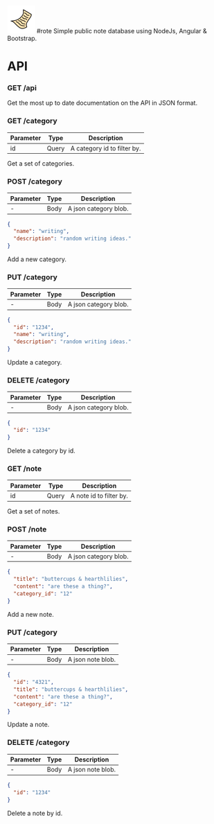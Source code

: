 ![rote icon](https://raw.githubusercontent.com/Cygnut/rote/main/web/public/img/content/roteIcon-64x64-Transparent.png)
#rote
Simple public note database using NodeJs, Angular & Bootstrap.

# API

### GET /api
Get the most up to date documentation on the API in JSON format.

### GET /category

| Parameter | Type | Description |
| --------- | ---- | ----------- |
| id | Query | A category id to filter by. |

Get a set of categories.

### POST /category

| Parameter | Type | Description |
| --------- | ---- | ----------- |
| - | Body | A json category blob. |

```json
{ 
  "name": "writing", 
  "description": "random writing ideas."
}
```

Add a new category.

### PUT /category

| Parameter | Type | Description |
| --------- | ---- | ----------- |
| - | Body | A json category blob. |

```json
{ 
  "id": "1234",
  "name": "writing", 
  "description": "random writing ideas."
}
```

Update a category.

### DELETE /category

| Parameter | Type | Description |
| --------- | ---- | ----------- |
| - | Body | A json category blob. |

```json
{ 
  "id": "1234"
}
```

Delete a category by id.

### GET /note

| Parameter | Type | Description |
| --------- | ---- | ----------- |
| id | Query | A note id to filter by. |

Get a set of notes.

### POST /note

| Parameter | Type | Description |
| --------- | ---- | ----------- |
| - | Body | A json category blob. |

```json
{ 
  "title": "buttercups & hearthlilies", 
  "content": "are these a thing?",
  "category_id": "12"
}
```

Add a new note.

### PUT /category

| Parameter | Type | Description |
| --------- | ---- | ----------- |
| - | Body | A json note blob. |

```json
{ 
  "id": "4321",
  "title": "buttercups & hearthlilies", 
  "content": "are these a thing?",
  "category_id": "12"
}
```

Update a note.

### DELETE /category

| Parameter | Type | Description |
| --------- | ---- | ----------- |
| - | Body | A json note blob. |

```json
{ 
  "id": "1234"
}
```
Delete a note by id.
